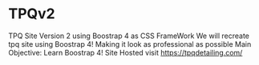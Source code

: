 # TPQv2
TPQ Site Version 2 using Boostrap 4 as CSS FrameWork
We will recreate tpq site using Boostrap 4!
Making it look as professional as possible
Main Objective: Learn Boostrap 4!
Site Hosted visit https://tpqdetailing.com/
